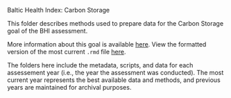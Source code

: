 Baltic Health Index: Carbon Storage

This folder describes methods used to prepare data for the Carbon Storage goal of the BHI assessment.

More information about this goal is available [here](https://github.com/OHI-Science/bhi-prep/tree/master/ref/goal_summaries/CS.Rmd). 
View the formatted version of the most current `.rmd` file [here](https://github.com/OHI-Science/bhi-prep/tree/master/prep/CS/v2019/cs_prep.rmd).

The folders here include the metadata, scripts, and data for each assessement year (i.e., the year the assessment was conducted). The most current year represents the best available data and methods, and previous years are maintained for archival purposes.
